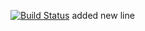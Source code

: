 [![Build Status](https://travis-ci.com/yasemindmrts/myDemoApp.svg?branch=main)](https://travis-ci.com/yasemindmrts/myDemoApp)
added new line